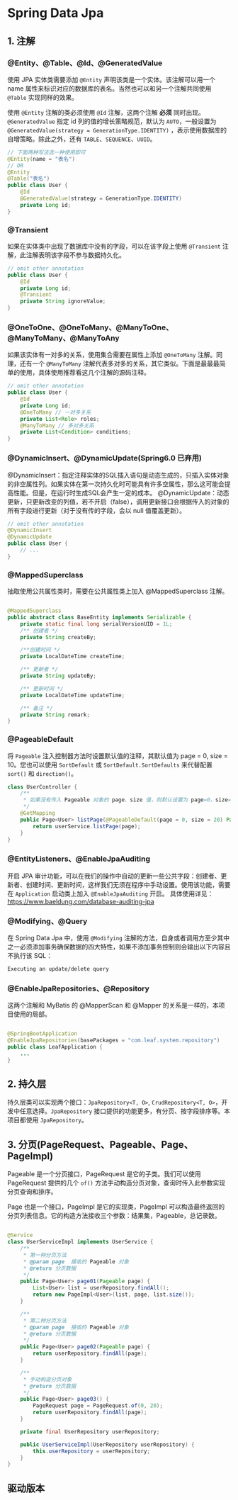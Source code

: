 # Spring Data Jpa

## 1. 注解

### @Entity、@Table、@Id、@GeneratedValue

使用 JPA 实体类需要添加 `@Entity` 声明该类是一个实体。该注解可以用一个 name
属性来标识对应的数据库的表名。当然也可以和另一个注解共同使用 `@Table` 实现同样的效果。

使用 `@Entity` 注解的类必须使用 `@Id` 注解，这两个注解 **必须** 同时出现。`@GeneratedValue` 指定 id
列的值的增长策略规范，默认为 `AUTO`，一般设置为 `@GeneratedValue(strategy = GenerationType.IDENTITY)`
，表示使用数据库的自增策略。除此之外，还有 `TABLE`、`SEQUENCE`、`UUID`。

```java
// 下面两种写法选一种使用即可
@Entity(name = "表名")
// OR
@Entity
@Table("表名")
public class User {
    @Id
    @GeneratedValue(strategy = GenerationType.IDENTITY)
    private Long id;
}
```

### @Transient

如果在实体类中出现了数据库中没有的字段，可以在该字段上使用 `@Transient` 注解，此注解表明该字段不参与数据持久化。

```java
// omit other annotation
public class User {
    @Id
    private Long id;
    @Transient
    private String ignoreValue;
}
```

### @OneToOne、@OneToMany、@ManyToOne、@ManyToMany、@ManyToAny

如果该实体有一对多的关系，使用集合需要在属性上添加 `@OneToMany`
注解。同理，还有一个 `@ManyToMany` 注解代表多对多的关系，其它类似。下面是最最最简单的使用，具体使用推荐看这几个注解的源码注释。

```java
// omit other annotation
public class User {
    @Id
    private Long id;
    @OneToMany // 一对多关系
    private List<Role> roles;
    @ManyToMany // 多对多关系
    private List<Condition> conditions;
}
```

### @DynamicInsert、@DynamicUpdate(Spring6.0 已弃用)

@DynamicInsert：指定注释实体的SQL插入语句是动态生成的，只插入实体对象的非空属性列。如果实体在第一次持久化时可能具有许多空属性，那么这可能会提高性能。但是，在运行时生成SQL会产生一定的成本。
@DynamicUpdate：动态更新，只更新改变的列值，若不开启（false），调用更新接口会根据传入的对象的所有字段进行更新（对于没有传的字段，会以
null 值覆盖更新）。

```java
// omit other annotation
@DynamicInsert
@DynamicUpdate
public class User {
    // ...
}
```

### @MappedSuperclass

抽取使用公共属性类时，需要在公共属性类上加入 @MappedSuperclass 注解。

```java

@MappedSuperclass
public abstract class BaseEntity implements Serializable {
    private static final long serialVersionUID = 1L;
    /** 创建者 */
    private String createBy;

    /**创建时间 */
    private LocalDateTime createTime;

    /** 更新者 */
    private String updateBy;

    /** 更新时间 */
    private LocalDateTime updateTime;

    /** 备注 */
    private String remark;
}
```

### @PageableDefault

将 `Pageable` 注入控制器方法时设置默认值的注释，其默认值为 page = 0, size = 10。您也可以使用 `SortDefault`
或 `SortDefault.SortDefaults` 来代替配置 `sort()` 和 `direction()`。

```java
class UserController {
    /**
     * 如果没有传入 Pageable 对象的 page、size 值，则默认设置为 page=0，size=20
     */
    @GetMapping
    public Page<User> listPage(@PageableDefault(page = 0, size = 20) Pageable page) {
        return userService.listPage(page);
    }
}
```

### @EntityListeners、@EnableJpaAuditing

开启 JPA
审计功能，可以在我们的操作中自动的更新一些公共字段：创建者、更新者、创建时间、更新时间，这样我们无须在程序中手动设置。使用该功能，需要在 `Application`
启动类上加入 `@EnableJpaAuditing` 开启。
具体使用详见：https://www.baeldung.com/database-auditing-jpa

### @Modifying、@Query

在 Spring Data Jpa 中，使用 `@Modifying` 注解的方法，自身或者调用方至少其中之一必须添加事务确保数据的四大特性，如果不添加事务控制则会输出以下内容且不执行该
SQL：

```bash
Executing an update/delete query
```

### @EnableJpaRepositories、@Repository

这两个注解和 MyBatis 的 @MapperScan 和 @Mapper 的关系是一样的，本项目使用的局部。

```java

@SpringBootApplication
@EnableJpaRepositories(basePackages = "com.leaf.system.repository")
public class LeafApplication {
    ...
}
```

## 2. 持久层

持久层类可以实现两个接口：`JpaRepository<T, O>`, `CrudRepository<T, O>`，开发中任意选择。`JpaRepository`
接口提供的功能更多，有分页、按字段排序等。本项目都使用 `JpaRepository`。

## 3. 分页(PageRequest、Pageable、Page、PageImpl)

Pageable 是一个分页接口，PageRequest 是它的子类。我们可以使用 PageRequest 提供的几个 `of()` 方法手动构造分页对象，查询时传入此参数实现分页查询和排序。

Page 也是一个接口，PageImpl 是它的实现类，PageImpl 可以构造最终返回的分页列表信息。它的构造方法接收三个参数：结果集，Pageable，总记录数。

```java

@Service
class UserServiceImpl implements UserService {
    /**
     * 第一种分页方法
     * @param page  接收的 Pageable 对象
     * @return 分页数据
     */
    public Page<User> page01(Pageable page) {
        List<User> list = userRepository.findAll();
        return new PageImpl<User>(list, page, list.size());
    }

    /**
     * 第二种分页方法
     * @param page  接收的 Pageable 对象
     * @return 分页数据
     */
    public Page<User> page02(Pageable page) {
        return userRepository.findAll(page);
    }

    /**
     * 手动构造分页对象
     * @return 分页数据
     */
    public Page<User> page03() {
        PageRequest page = PageRequest.of(0, 20);
        return userRepository.findAll(page);
    }

    private final UserRepository userRepository;

    public UserServiceImpl(UserRepository userRepository) {
        this.userRepository = userRepository;
    }
}
```

## 驱动版本

